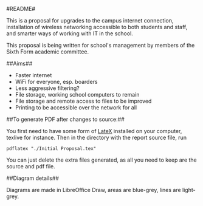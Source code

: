 #README#

This is a proposal for upgrades to the campus internet connection,
installation of wireless networking accessible to both students and staff,
and smarter ways of working with IT in the school.

This proposal is being written for school's management by members of the Sixth
Form academic committee.


##Aims##
 
- Faster internet
- WiFi for everyone, esp. boarders
- Less aggressive filtering?
- File storage, working school computers to remain
- File storage and remote access to files to be improved
- Printing to be accessible over the network for all




##To generate PDF after changes to source:##

You first need to have some form of [LateX](http://en.wikipedia.org/wiki/LaTeX) installed on your computer, texlive
for instance. Then in the directory with the report source file, run

    pdflatex "./Initial Proposal.tex"

You can just delete the extra files generated, as all you need to keep are
the source and pdf file.


##Diagram details##

Diagrams are made in LibreOffice Draw, areas are blue-grey,
lines are light-grey.
